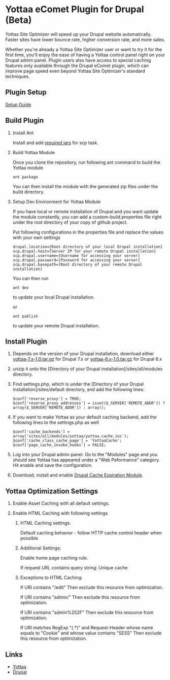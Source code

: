 # Yottaa eComet Plugin for Drupal (Beta)

Yottaa Site Optimizer will speed up your Drupal website automatically.  Faster sites have lower bounce rate, higher conversion rate, and more sales.

Whether you're already a Yottaa Site Optimizer user or want to try it for the first time, you'll enjoy the ease of having a Yottaa control panel right on your Drupal admin panel. Plugin users also have access to special caching features only available through the Drupal eComet plugin, which can improve page speed even beyond Yottaa Site Optimizer's standard techniques.

## Plugin Setup ##

[Setup Guide](http://www.yottaa.com/reference-materials/yottaa-ecomet-plugin-for-drupal-beta/)

## Build Plugin ##

1. Install Ant

    Install and add [required jars](http://ant.apache.org/manual/Tasks/scp.html) for scp task.

2. Build Yottaa Module

    Once you clone the repository, run following ant command to build the Yottaa module

    ```
    ant package
    ```

    You can then install the module with the generated zip files under the build directory.

3. Setup Dev Environment for Yottaa Module

    If you have local or remote installation of Drupal and you want update the module constantly, you can add a custom-build.properties file right under the root directory of your copy of github project.

    Put following configurations in the properties file and replace the values with your own settings

    ```
    drupal.location=[Root directory of your local Drupal installation]
    scp.drupal.host=[Server IP for your remote Drupal installation]
    scp.drupal.username=[Username for accessing your server]
    scp.drupal.password=[Password for accessing your server]
    scp.drupal.basepath=[Root directory of your remote Drupal installation]
    ```

    You can then run

    ```
    ant dev
    ```
    to update your local Drupal installation.

    or

    ```
    ant publish
    ```
    to update your remote Drupal installation.

## Install Plugin ##

1. Depends on the version of your Drupal installation, download either [yottaa-7.x-1.0.tar.gz](https://github.com/Yottaa/e-comet-drupal/blob/master/dist/yottaa-7.x-1.0.tar.gz?raw=true) for Drupal 7.x or [yottaa-6.x-1.0.tar.gz](https://github.com/Yottaa/e-comet-drupal/blob/master/dist/yottaa-6.x-1.0.tar.gz?raw=true) for Drupal 6.x

2. unzip it onto the [Directory of your Drupal installation]/sites/all/modules directory.

3. Find settings.php, which is under the [Directory of your Drupal installation]/sites/default directory, and add the following lines:

   ```
   $conf['reverse_proxy'] = TRUE;
   $conf['reverse_proxy_addresses'] = isset($_SERVER['REMOTE_ADDR']) ? array($_SERVER['REMOTE_ADDR']) : array();

   ```

4. If you want to make Yottaa as your default caching backend, add the following lines to the settings.php as well

   ```
   $conf['cache_backends'] = array('sites/all/modules/yottaa/yottaa.cache.inc');
   $conf['cache_class_cache_page'] = 'YottaaCache';
   $conf['page_cache_invoke_hooks'] = FALSE;
   ```

5. Log into your Drupal admin panel. Go to the "Modules" page and you should see Yottaa has appeared under a "Web Peformance" category. Hit enable and save the configuration.

6. Download, install and enable [Drupal Cache Expiration Module](http://drupal.org/project/expire).

## Yottaa Optimization Settings ##

1. Enable Asset Caching with all default settings.

2. Enable HTML Caching with following settings

   1. HTML Caching settings:

      Default caching behavior - follow HTTP cache control header when possible

   2. Additional Settings:

      Enable home page caching rule.

      If request URL contains query string: Unique cache

   3. Exceptions to HTML Caching:

      If URI contains "/edit"
      Then exclude this resource from optimization.

      If URI contains "admin/"
      Then exclude this resource from optimization.

      If URI contains "admin%252F"
      Then exclude this resource from optimization.

      If URI matches RegExp "(.*)"
      and Request-Header whose name equals to "Cookie" and whose value contains "SESS"
      Then exclude this resource from optimization.


## Links ##

* [Yottaa](http://www.yottaa.com)
* [Drupal](http://www.drupal.org/)
